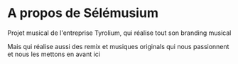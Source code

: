 # A propos de Sélémusium

Projet musical de l'entreprise Tyrolium,
qui réalise tout son branding musical

Mais qui réalise aussi des remix et musiques originals
qui nous passionnent et nous les mettons en avant ici

